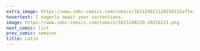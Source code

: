 ```yaml
---
extra_image: https://www.smbc-comics.com/comics/161124821120210121after.png
hovertext: I eagerly await your corrections.
image: https://www.smbc-comics.com/comics/1611248129-20210121.png
next_comic: list
prev_comic: seminar
title: Latin
---
```


